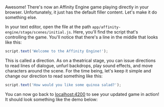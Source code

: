 Awesome! There's now an Affinity Engine game playing directly in your browser. Unfortunately, it just has the default filler content. Let's make it do something else.

In your text editor, open the file at the path `app/affinity-engine/stage/scenes/initial.js`. Here, you'll find the script that's controlling the game. You'll notice that there's a line in the middle that looks like this:

```js
script.text('Welcome to the Affinity Engine!');
```

This is called a direction. As on a theatrical stage, you can issue directions to read lines of dialogue, unfurl backdrops, play sound effects, and move characters around the scene. For the time being, let's keep it simple and change our direction to read something like this:

```js
script.text('How would you like some quinoa salad?');
```

You can now go back to [localhost:4200](http://localhost:4200) to see your updated game in action! It should look something like the demo below:
